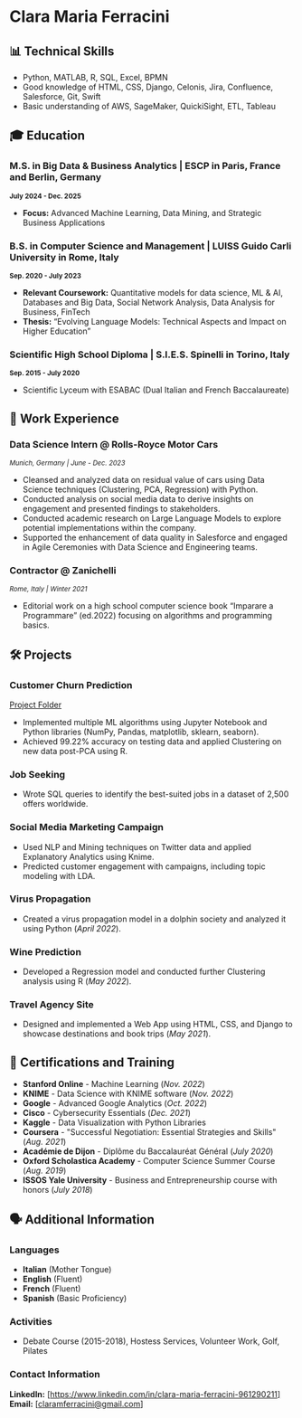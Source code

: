 # Clara Maria Ferracini

## 📊 Technical Skills
- Python, MATLAB, R, SQL, Excel, BPMN
- Good knowledge of HTML, CSS, Django, Celonis, Jira, Confluence, Salesforce, Git, Swift
- Basic understanding of AWS, SageMaker, QuickiSight, ETL, Tableau

## 🎓 Education
### M.S. in Big Data & Business Analytics | ESCP in Paris, France and Berlin, Germany 
<sub>**July 2024 - Dec. 2025**</sub>
- **Focus:** Advanced Machine Learning, Data Mining, and Strategic Business Applications

### B.S. in Computer Science and Management | LUISS Guido Carli University in Rome, Italy
<sub>**Sep. 2020 - July 2023**</sub>
- **Relevant Coursework:** Quantitative models for data science, ML & AI, Databases and Big Data, Social Network Analysis, Data Analysis for Business, FinTech
- **Thesis:** “Evolving Language Models: Technical Aspects and Impact on Higher Education”

### Scientific High School Diploma | S.I.E.S. Spinelli in Torino, Italy
<sub>**Sep. 2015 - July 2020**</sub>
- Scientific Lyceum with ESABAC (Dual Italian and French Baccalaureate)

## 💼 Work Experience
### **Data Science Intern @ Rolls-Royce Motor Cars**
<sub>_Munich, Germany | June - Dec. 2023_</sub>
- Cleansed and analyzed data on residual value of cars using Data Science techniques (Clustering, PCA, Regression) with Python.
- Conducted analysis on social media data to derive insights on engagement and presented findings to stakeholders.
- Conducted academic research on Large Language Models to explore potential implementations within the company.
- Supported the enhancement of data quality in Salesforce and engaged in Agile Ceremonies with Data Science and Engineering teams.

### **Contractor @ Zanichelli**
<sub>_Rome, Italy | Winter 2021_</sub>
- Editorial work on a high school computer science book “Imparare a Programmare” (ed.2022) focusing on algorithms and programming basics.

## 🛠️ Projects

### Customer Churn Prediction
[Project Folder](./customer-churn-project) 
- Implemented multiple ML algorithms using Jupyter Notebook and Python libraries (NumPy, Pandas, matplotlib, sklearn, seaborn).
- Achieved 99.22% accuracy on testing data and applied Clustering on new data post-PCA using R.

### Job Seeking
- Wrote SQL queries to identify the best-suited jobs in a dataset of 2,500 offers worldwide.

### Social Media Marketing Campaign
- Used NLP and Mining techniques on Twitter data and applied Explanatory Analytics using Knime.
- Predicted customer engagement with campaigns, including topic modeling with LDA.

### Virus Propagation
- Created a virus propagation model in a dolphin society and analyzed it using Python (_April 2022_).

### Wine Prediction
- Developed a Regression model and conducted further Clustering analysis using R (_May 2022_).

### Travel Agency Site
- Designed and implemented a Web App using HTML, CSS, and Django to showcase destinations and book trips (_May 2021_).

## 📜 Certifications and Training
- **Stanford Online** - Machine Learning (_Nov. 2022_)
- **KNIME** - Data Science with KNIME software (_Nov. 2022_)
- **Google** - Advanced Google Analytics (_Oct. 2022_)
- **Cisco** - Cybersecurity Essentials (_Dec. 2021_)
- **Kaggle** - Data Visualization with Python Libraries
- **Coursera** - "Successful Negotiation: Essential Strategies and Skills" (_Aug. 2021_)
- **Académie de Dijon** - Diplôme du Baccalauréat Général (_July 2020_)
- **Oxford Scholastica Academy** - Computer Science Summer Course (_Aug. 2019_)
- **ISSOS Yale University** - Business and Entrepreneurship course with honors (_July 2018_)

## 🗣️ Additional Information

### Languages
- **Italian** (Mother Tongue)
- **English** (Fluent)
- **French** (Fluent)
- **Spanish** (Basic Proficiency)

### Activities
- Debate Course (2015-2018), Hostess Services, Volunteer Work, Golf, Pilates

### Contact Information
**LinkedIn:** [https://www.linkedin.com/in/clara-maria-ferracini-961290211]  
**Email:** [claramferracini@gmail.com]


